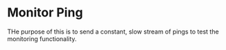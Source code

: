 # Monitor Ping

THe purpose of this is to send a constant, slow stream of pings to test the monitoring functionality.
